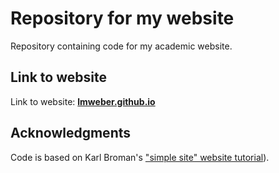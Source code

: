 # Repository for my website

Repository containing code for my academic website.


## Link to website

Link to website: [**lmweber.github.io**](https://lmweber.github.io/)


## Acknowledgments

Code is based on Karl Broman's ["simple site" website tutorial](https://kbroman.org/simple_site/)).

